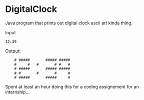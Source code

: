 # DigitalClock
Java program that prints out digital clock ascii art kinda thing.

Input 

```
12:39
```

Output:

```
    # #####       ##### #####
    #     #   #       # #   #
    # #####       ##### #####
    # #       #       #     #
    # #####       #####     #
```

Spent at least an hour doing this for a coding assignement for an internship...
